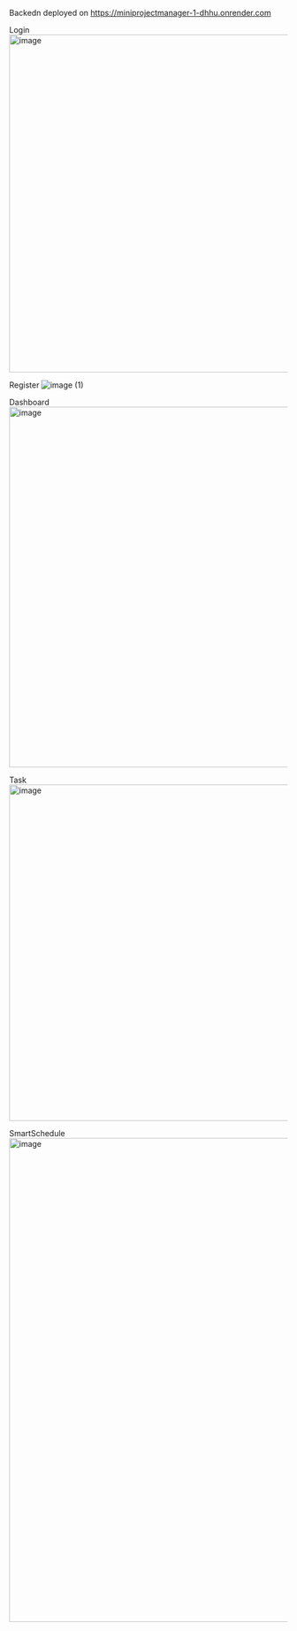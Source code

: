 Backedn deployed on https://miniprojectmanager-1-dhhu.onrender.com

Login
<img width="1369" height="611" alt="image" src="https://github.com/user-attachments/assets/c69cd7ac-344c-4110-8674-21fece50d22d" />

Register
![image (1)](https://github.com/user-attachments/assets/e271d522-126d-41d9-9c43-31a84e7298a8)



Dashboard
<img width="1822" height="652" alt="image" src="https://github.com/user-attachments/assets/03cad0bc-2db5-4562-965d-0a2fb6c55c97" />

Task
<img width="1596" height="608" alt="image" src="https://github.com/user-attachments/assets/77551b97-dd9c-4aab-ac06-05755aae2a58" />




SmartSchedule
<img width="1395" height="875" alt="image" src="https://github.com/user-attachments/assets/c81de54d-3ab0-4c8c-a3ca-f29f47eab593" />
